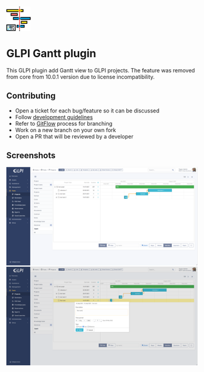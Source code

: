 ![icon](gantt.png)

# GLPI Gantt plugin

This GLPI plugin add Gantt view to GLPI projects.
The feature was removed from core from 10.0.1 version due to license incompatibility.
## Contributing

* Open a ticket for each bug/feature so it can be discussed
* Follow [development guidelines](http://glpi-developer-documentation.readthedocs.io/en/latest/plugins/index.html)
* Refer to [GitFlow](http://git-flow.readthedocs.io/) process for branching
* Work on a new branch on your own fork
* Open a PR that will be reviewed by a developer

## Screenshots

![Project tab](screenshots/project_tab.png)
![Create task](screenshots/create_task.png)
